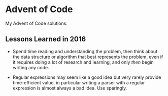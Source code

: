 Advent of Code
==============

My Advent of Code solutions.

Lessons Learned in 2016
-----------------------

* Spend time reading and understanding the problem, then think about the data
  structure or algorithm that best represents the problem, even if it requires
  doing a lot of research and learning, and only _then_ begin writing any code.
  
* Regular expressions may seem like a good idea but very rarely provide
  time-efficient value, in particular writing a parser with a regular expression
  is almost always a bad idea. Use sparingly.
